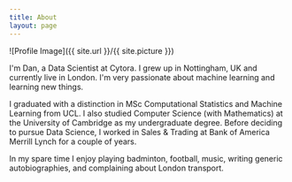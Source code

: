 ```yaml
---
title: About
layout: page
---
```

![Profile Image]({{ site.url }}/{{ site.picture }})

<p>
I'm Dan, a Data Scientist at Cytora. I grew up in Nottingham, UK and currently live in London. I'm very passionate about machine learning and learning new things.
</p> 

<p>
I graduated with a distinction in MSc Computational Statistics and Machine Learning from UCL. I also studied Computer Science (with Mathematics) at the University of Cambridge as my undergraduate degree. Before deciding to pursue Data Science, I worked in Sales &amp; Trading at Bank of America Merrill Lynch for a couple of years.
</p> 

<p>
In my spare time I enjoy playing badminton, football, music, writing generic autobiographies, and complaining about London transport.
</p>
